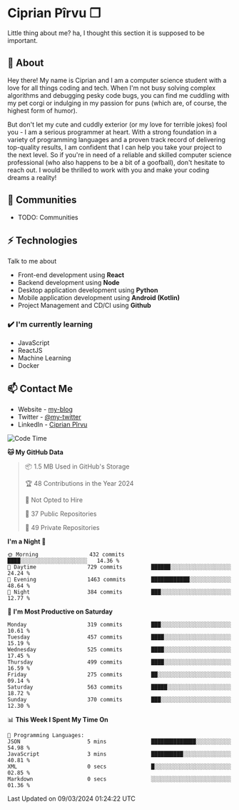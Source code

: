 # Ciprian Pîrvu ❐

Little thing about me? ha, I thought this section it is supposed to be important.

## 🧐 About

Hey there! My name is Ciprian and I am a computer science student with a love for all things coding and tech. When I'm not busy solving complex algorithms and debugging pesky code bugs, you can find me cuddling with my pet corgi or indulging in my passion for puns (which are, of course, the highest form of humor).

But don't let my cute and cuddly exterior (or my love for terrible jokes) fool you - I am a serious programmer at heart. With a strong foundation in a variety of programming languages and a proven track record of delivering top-quality results, I am confident that I can help you take your project to the next level. So if you're in need of a reliable and skilled computer science professional (who also happens to be a bit of a goofball), don't hesitate to reach out. I would be thrilled to work with you and make your coding dreams a reality!

## 👯 Communities

-   TODO: Communities

## ⚡ Technologies

Talk to me about

-   Front-end development using **React**
-   Backend development using **Node**
-   Desktop application development using **Python**
-   Mobile application development using **Android (Kotlin)**
-   Project Management and CD/CI using **Github**

### ✔️ I'm currently learning

-   JavaScript
-   ReactJS
-   Machine Learning
-   Docker

## 📫 Contact Me

-   Website - [my-blog]()
-   Twitter - [@my-twitter]()
-   LinkedIn - [Ciprian Pîrvu](https://www.linkedin.com/in/p%C3%AErvu-ciprian-cristian-4415991b1/)

<!--START_SECTION:waka-->
![Code Time](http://img.shields.io/badge/Code%20Time-1%2C968%20hrs%2045%20mins-blue)

**🐱 My GitHub Data** 

> 📦 1.5 MB Used in GitHub's Storage 
 > 
> 🏆 48 Contributions in the Year 2024
 > 
> 🚫 Not Opted to Hire
 > 
> 📜 37 Public Repositories 
 > 
> 🔑 49 Private Repositories 
 > 
**I'm a Night 🦉** 

```text
🌞 Morning                432 commits         ████░░░░░░░░░░░░░░░░░░░░░   14.36 % 
🌆 Daytime                729 commits         ██████░░░░░░░░░░░░░░░░░░░   24.24 % 
🌃 Evening                1463 commits        ████████████░░░░░░░░░░░░░   48.64 % 
🌙 Night                  384 commits         ███░░░░░░░░░░░░░░░░░░░░░░   12.77 % 
```
📅 **I'm Most Productive on Saturday** 

```text
Monday                   319 commits         ███░░░░░░░░░░░░░░░░░░░░░░   10.61 % 
Tuesday                  457 commits         ████░░░░░░░░░░░░░░░░░░░░░   15.19 % 
Wednesday                525 commits         ████░░░░░░░░░░░░░░░░░░░░░   17.45 % 
Thursday                 499 commits         ████░░░░░░░░░░░░░░░░░░░░░   16.59 % 
Friday                   275 commits         ██░░░░░░░░░░░░░░░░░░░░░░░   09.14 % 
Saturday                 563 commits         █████░░░░░░░░░░░░░░░░░░░░   18.72 % 
Sunday                   370 commits         ███░░░░░░░░░░░░░░░░░░░░░░   12.30 % 
```


📊 **This Week I Spent My Time On** 

```text
💬 Programming Languages: 
JSON                     5 mins              ██████████████░░░░░░░░░░░   54.98 % 
JavaScript               3 mins              ██████████░░░░░░░░░░░░░░░   40.81 % 
XML                      0 secs              █░░░░░░░░░░░░░░░░░░░░░░░░   02.85 % 
Markdown                 0 secs              ░░░░░░░░░░░░░░░░░░░░░░░░░   01.36 % 
```


 Last Updated on 09/03/2024 01:24:22 UTC
<!--END_SECTION:waka-->
